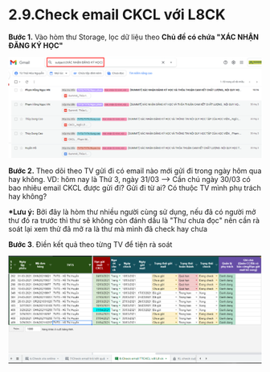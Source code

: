 # 2.9.Check email CKCL với L8CK

**Bước 1.** Vào hòm thư Storage, lọc dữ liệu theo **Chủ đề có chứa "XÁC NHẬN ĐĂNG KÝ HỌC"**

![](../../.gitbook/assets/1%20%2812%29.png)

**Bước 2.** Theo dõi theo TV gửi đi có email nào mới gửi đi trong ngày hôm qua hay không. VD: hôm nay là Thứ 3, ngày 31/03 --&gt; Cần chú ngày 30/03 có bao nhiêu email CKCL được gửi đi? Gửi đi từ ai? Có thuộc TV mình phụ trách hay không?

**\*Lưu ý:** Bởi đây là hòm thư nhiều người cùng sử dụng, nếu đã có người mở thư đó ra trước thì thư sẽ không còn đánh dấu là "Thư chưa đọc" nên cần rà soát lại xem thử đã mở ra là thư mà mình đã check hay chưa

**Bước 3**. Điền kết quả theo từng TV để tiện rà soát

![](../../.gitbook/assets/2%20%2814%29.png)





